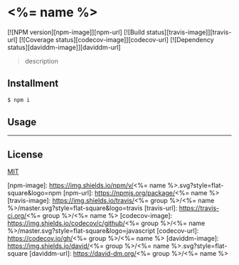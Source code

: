 # <%= name %>

[![NPM version][npm-image]][npm-url]
[![Build status][travis-image]][travis-url]
[![Coverage status][codecov-image]][codecov-url]
[![Dependency status][daviddm-image]][daviddm-url]

> description

## Installment

```bash
$ npm i
```

## Usage

---

## License

[MIT](http://opensource.org/licenses/MIT)

[npm-image]: https://img.shields.io/npm/v/<%= name %>.svg?style=flat-square&logo=npm
[npm-url]: https://npmjs.org/package/<%= name %>
[travis-image]: https://img.shields.io/travis/<%= group %>/<%= name %>/master.svg?style=flat-square&logo=travis
[travis-url]: https://travis-ci.org/<%= group %>/<%= name %>
[codecov-image]: https://img.shields.io/codecov/c/github/<%= group %>/<%= name %>/master.svg?style=flat-square&logo=javascript
[codecov-url]: https://codecov.io/gh/<%= group %>/<%= name %>
[daviddm-image]: https://img.shields.io/david/<%= group %>/<%= name %>.svg?style=flat-square
[daviddm-url]: https://david-dm.org/<%= group %>/<%= name %>

